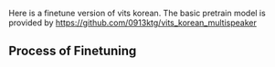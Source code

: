 Here is a finetune version of vits korean. The basic pretrain model is provided by https://github.com/0913ktg/vits_korean_multispeaker

## Process of Finetuning
